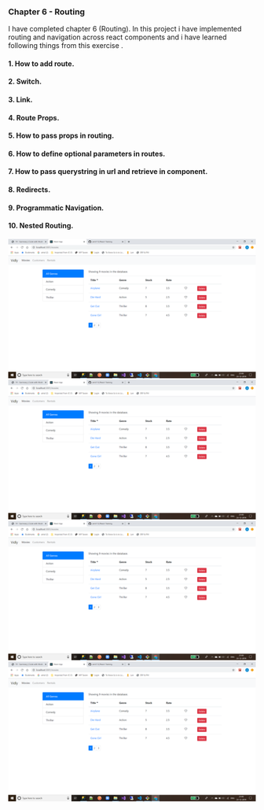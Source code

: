### Chapter 6 - Routing

I have completed chapter 6 (Routing). In this project i have implemented routing and navigation across react components and i have learned following things from this exercise .

#### 1. How to add route.
#### 2. Switch.
#### 3. Link. 
#### 4. Route Props.
#### 5. How to pass props in routing.
#### 6. How to define optional parameters in routes.
#### 7. How to pass querystring in url and retrieve in component.
#### 8. Redirects.
#### 9. Programmatic Navigation.
#### 10. Nested Routing.

![Screenshots](https://github.com/amit112/React-Training/blob/Routing/ScreenShots/Chapter-6(Routing)/Screenshot1.png)
![Screenshots](https://github.com/amit112/React-Training/blob/Routing/ScreenShots/Chapter-6(Routing)/Screenshot1.png)
![Screenshots](https://github.com/amit112/React-Training/blob/Routing/ScreenShots/Chapter-6(Routing)/Screenshot1.png)
![Screenshots](https://github.com/amit112/React-Training/blob/Routing/ScreenShots/Chapter-6(Routing)/Screenshot1.png)
